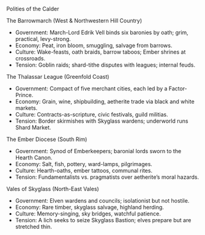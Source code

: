 Polities of the Calder

The Barrowmarch (West & Northwestern Hill Country)
- Government: March-Lord Edrik Vell binds six baronies by oath; grim, practical, levy-strong.
- Economy: Peat, iron bloom, smuggling, salvage from barrows.
- Culture: Wake-feasts, oath braids, barrow taboos; Ember shrines at crossroads.
- Tension: Goblin raids; shard-tithe disputes with leagues; internal feuds.

The Thalassar League (Greenfold Coast)
- Government: Compact of five merchant cities, each led by a Factor-Prince.
- Economy: Grain, wine, shipbuilding, aetherite trade via black and white markets.
- Culture: Contracts-as-scripture, civic festivals, guild militias.
- Tension: Border skirmishes with Skyglass wardens; underworld runs Shard Market.

The Ember Diocese (South Rim)
- Government: Synod of Emberkeepers; baronial lords sworn to the Hearth Canon.
- Economy: Salt, fish, pottery, ward-lamps, pilgrimages.
- Culture: Hearth-oaths, ember tattoos, communal rites.
- Tension: Fundamentalists vs. pragmatists over aetherite’s moral hazards.

Vales of Skyglass (North-East Vales)
- Government: Elven wardens and councils; isolationist but not hostile.
- Economy: Rare timber, skyglass salvage, highland herding.
- Culture: Memory-singing, sky bridges, watchful patience.
- Tension: A lich seeks to seize Skyglass Bastion; elves prepare but are stretched thin.
